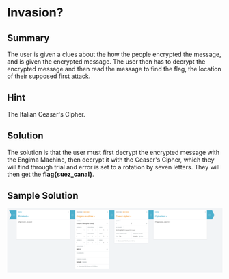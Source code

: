 <h1>Invasion?</h1>
<h2>Summary</h2>
<p>The user is given a clues about the how the people encrypted the message, and is given the encrypted message. The user then has to decrypt the encrypted message and then read the message to find the flag, the location of their supposed first attack.</p>
<h2>Hint</h2>
The Italian Ceaser's Cipher.
<h2>Solution</h2>
<p>The solution is that the user must first decrypt the encrypted message with the Engima Machine, then decrypt it with the Ceaser's Cipher, which they will find through trial and error is set to a rotation by seven letters. They will then get the <b>flag{suez_canal}</b>.
<h2>Sample Solution</h2>
<img src="images/Invasion.png">
